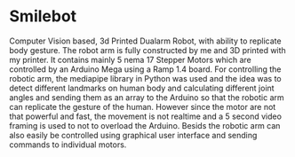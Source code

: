 # Smilebot
Computer Vision based, 3d Printed Dualarm Robot, with ability to replicate body gesture.
The robot arm is fully constructed by me and 3D printed with my printer. It contains mainly 5 nema 17 Stepper Motors which are controlled by an Arduino Mega using a Ramp 1.4 board. For controlling the robotic arm, the mediapipe library in Python was used and the idea was to detect different landmarks on human body and calculating different joint angles and sending them as an array to the Arduino so that the robotic arm can replicate the gesture of the human. However since the motor are not that powerful and fast, the movement is not realtime and a 5 second video framing is used to not to overload the Arduino. Besids the robotic arm can also easily be controlled using graphical user interface and sending commands to individual motors.
